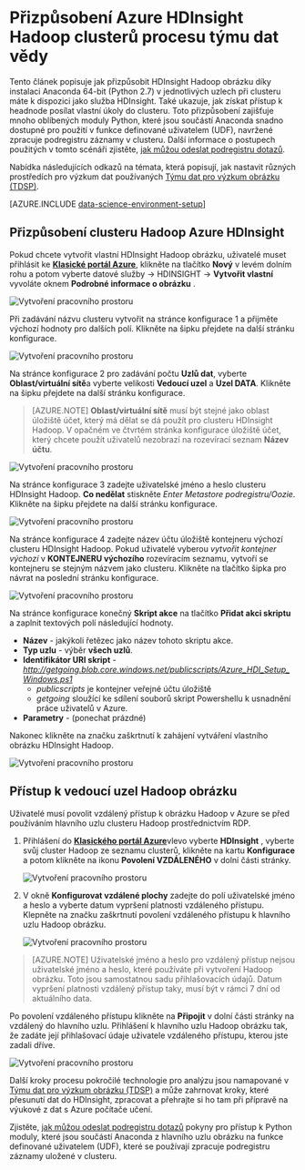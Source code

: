 <properties 
    pageTitle="Přizpůsobení Hadoop clusterů procesu týmu dat pro výzkum | Microsoft Azure" 
    description="K dispozici ve vlastní clusterů Azure HDInsight Hadoop Oblíbené Python moduly."
    services="machine-learning" 
    documentationCenter="" 
    authors="bradsev" 
    manager="jhubbard" 
    editor="cgronlun"  />

<tags 
    ms.service="machine-learning" 
    ms.workload="data-services" 
    ms.tgt_pltfrm="na" 
    ms.devlang="na" 
    ms.topic="article" 
    ms.date="09/19/2016" 
    ms.author="hangzh;bradsev" />

# <a name="customize-azure-hdinsight-hadoop-clusters-for-the-team-data-science-process"></a>Přizpůsobení Azure HDInsight Hadoop clusterů procesu týmu dat vědy 

Tento článek popisuje jak přizpůsobit HDInsight Hadoop obrázku díky instalaci Anaconda 64-bit (Python 2.7) v jednotlivých uzlech při clusteru máte k dispozici jako služba HDInsight. Také ukazuje, jak získat přístup k headnode posílat vlastní úkoly do clusteru. Toto přizpůsobení zajišťuje mnoho oblíbených moduly Python, které jsou součástí Anaconda snadno dostupné pro použití v funkce definované uživatelem (UDF), navržené zpracuje podregistru záznamy v clusteru. Další informace o postupech použitých v tomto scénáři zjistěte, [jak můžou odeslat podregistru dotazů](machine-learning-data-science-move-hive-tables.md#submit).

Nabídka následujících odkazů na témata, která popisují, jak nastavit různých prostředích pro výzkum dat používaných [Týmu dat pro výzkum obrázku (TDSP)](data-science-process-overview.md).

[AZURE.INCLUDE [data-science-environment-setup](../../includes/cap-setup-environments.md)]


## <a name="customize"></a>Přizpůsobení clusteru Hadoop Azure HDInsight

Pokud chcete vytvořit vlastní HDInsight Hadoop obrázku, uživatelé muset přihlásit ke [**Klasické portál Azure**](https://manage.windowsazure.com/), klikněte na tlačítko **Nový** v levém dolním rohu a potom vyberte datové služby -> HDINSIGHT -> **Vytvořit vlastní** vyvoláte oknem **Podrobné informace o obrázku** . 

![Vytvoření pracovního prostoru](./media/machine-learning-data-science-customize-hadoop-cluster/customize-cluster-img1.png)

Při zadávání názvu clusteru vytvořit na stránce konfigurace 1 a přijměte výchozí hodnoty pro dalších polí. Klikněte na šipku přejdete na další stránku konfigurace. 

![Vytvoření pracovního prostoru](./media/machine-learning-data-science-customize-hadoop-cluster/customize-cluster-img1.png)

Na stránce konfigurace 2 pro zadávání počtu **Uzlů dat**, vyberte **Oblast/virtuální sítě**a vyberte velikosti **Vedoucí uzel** a **Uzel DATA**. Klikněte na šipku přejdete na další stránku konfigurace.

>[AZURE.NOTE] **Oblast/virtuální sítě** musí být stejné jako oblast úložiště účet, který má dělat se dá použít pro clusteru HDInsight Hadoop. V opačném ve čtvrtém stránka konfigurace úložiště účet, který chcete použít uživatelů nezobrazí na rozevírací seznam **Název účtu**.

![Vytvoření pracovního prostoru](./media/machine-learning-data-science-customize-hadoop-cluster/customize-cluster-img3.png)

Na stránce konfigurace 3 zadejte uživatelské jméno a heslo clusteru HDInsight Hadoop. **Co nedělat** stiskněte _Enter Metastore podregistru/Oozie_. Klikněte na šipku přejdete na další stránku konfigurace. 

![Vytvoření pracovního prostoru](./media/machine-learning-data-science-customize-hadoop-cluster/customize-cluster-img4.png)

Na stránce konfigurace 4 zadejte název účtu úložiště kontejneru výchozí clusteru HDInsight Hadoop. Pokud uživatelé vyberou _vytvořit kontejner výchozí_ v **KONTEJNERU výchozího** rozevíracím seznamu, vytvoří se kontejneru se stejným názvem jako clusteru. Klikněte na tlačítko šipka pro návrat na poslední stránku konfigurace.

![Vytvoření pracovního prostoru](./media/machine-learning-data-science-customize-hadoop-cluster/customize-cluster-img5.png)

Na stránce konfigurace konečný **Skript akce** na tlačítko **Přidat akci skriptu** a zaplnit textových polí následující hodnoty.
 
* **Název** - jakýkoli řetězec jako název tohoto skriptu akce. 
* **Typ uzlu** - výběr **všech uzlů**. 
* **Identifikátor URI skript** - *http://getgoing.blob.core.windows.net/publicscripts/Azure_HDI_Setup_Windows.ps1* 
    * *publicscripts* je kontejner veřejné účtu úložiště 
    * *getgoing* sloužící ke sdílení souborů skript Powershellu k usnadnění práce uživatelů v Azure. 
* **Parametry** - (ponechat prázdné)

Nakonec klikněte na značku zaškrtnutí k zahájení vytváření vlastního obrázku HDInsight Hadoop. 

![Vytvoření pracovního prostoru](./media/machine-learning-data-science-customize-hadoop-cluster/script-actions.png)

## <a name="headnode"></a>Přístup k vedoucí uzel Hadoop obrázku

Uživatelé musí povolit vzdálený přístup k obrázku Hadoop v Azure se před používáním hlavního uzlu clusteru Hadoop prostřednictvím RDP. 

1. Přihlášení do [**Klasického portál Azure**](https://manage.windowsazure.com/)vlevo vyberte **HDInsight** , vyberte svůj cluster Hadoop ze seznamu clusterů, klikněte na kartu **Konfigurace** a potom klikněte na ikonu **Povolení VZDÁLENÉHO** v dolní části stránky.
    
    ![Vytvoření pracovního prostoru](./media/machine-learning-data-science-customize-hadoop-cluster/enable-remote-access-1.png)

2. V okně **Konfigurovat vzdálené plochy** zadejte do polí uživatelské jméno a heslo a vyberte datum vypršení platnosti vzdáleného přístupu. Klepněte na značku zaškrtnutí povolení vzdáleného přístupu k hlavního uzlu Hadoop obrázku.

    ![Vytvoření pracovního prostoru](./media/machine-learning-data-science-customize-hadoop-cluster/enable-remote-access-2.png)
    
>[AZURE.NOTE] Uživatelské jméno a heslo pro vzdálený přístup nejsou uživatelské jméno a heslo, které používáte při vytvoření Hadoop obrázku. Toto jsou samostatnou sadu přihlašovacích údajů. Datum vypršení platnosti vzdálený přístup taky, musí být v rámci 7 dní od aktuálního data.

Po povolení vzdáleného přístupu klikněte na **Připojit** v dolní části stránky na vzdálený do hlavního uzlu. Přihlášení k hlavního uzlu Hadoop obrázku tak, že zadáte její přihlašovací údaje uživatele vzdáleného přístupu, kterou jste zadali dříve.

![Vytvoření pracovního prostoru](./media/machine-learning-data-science-customize-hadoop-cluster/enable-remote-access-3.png)

Další kroky procesu pokročilé technologie pro analýzu jsou namapované v [Týmu dat pro výzkum obrázku (TDSP)](https://azure.microsoft.com/documentation/learning-paths/cortana-analytics-process/) a může zahrnovat kroky, které přesunutí dat do HDInsight, zpracovat a přehrajte si ho tam při přípravě na výukové z dat s Azure počítače učení.

Zjistěte, [jak můžou odeslat podregistru dotazů](machine-learning-data-science-move-hive-tables.md#submit) pokyny pro přístup k Python moduly, které jsou součástí Anaconda z hlavního uzlu obrázku na funkce definované uživatelem (UDF), které se používají zpracuje podregistru záznamy uložené v clusteru.

 
